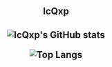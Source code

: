 <p align="center">
 <h2 align="center">IcQxp</h2>
</p>



<p align="center">
 <h2 align="center">
  
![IcQxp's GitHub stats](https://github-readme-stats.vercel.app/api?username=IcQxp\&show=reviews,discussions_started,discussions_answered,prs_merged,prs_merged_percentage\&show_icons=true\&title_color=fff\&icon_color=79ff97\&text_color=9f9f9f\&bg_color=151515\&border_color=34ffff\&hide_border=false\&theme=default\&border_radius=4.5)

![Top Langs](https://github-readme-stats.vercel.app/api/top-langs/?username=IcQxp\&layout=compact\&show_icons=true\&title_color=fff\&icon_color=79ff97\&text_color=9f9f9f\&bg_color=151515)
</h2>
</p>
<!--
**IcQxp/IcQxp** is a ✨ _special_ ✨ repository because its `README.md` (this file) appears on your GitHub profile.

Here are some ideas to get you started:

- 🔭 I’m currently working on ...
- 🌱 I’m currently learning ...
- 👯 I’m looking to collaborate on ...
- 🤔 I’m looking for help with ...
- 💬 Ask me about ...
- 📫 How to reach me: ...
- 😄 Pronouns: ...
- ⚡ Fun fact: ...
-->
